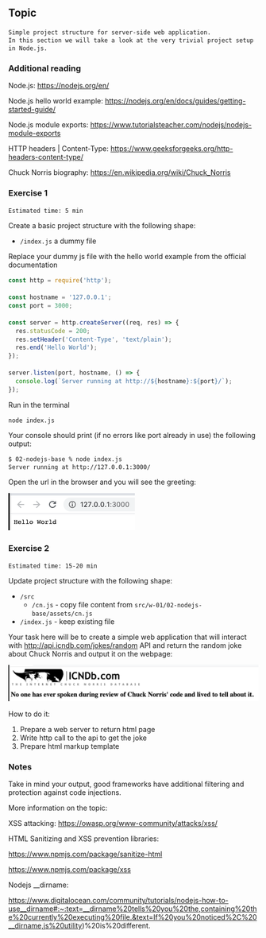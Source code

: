 ## Topic

```text
Simple project structure for server-side web application.
In this section we will take a look at the very trivial project setup
in Node.js.
```

### Additional reading


Node.js: https://nodejs.org/en/

Node.js hello world example: https://nodejs.org/en/docs/guides/getting-started-guide/

Node.js module exports: https://www.tutorialsteacher.com/nodejs/nodejs-module-exports

HTTP headers | Content-Type:  https://www.geeksforgeeks.org/http-headers-content-type/

Chuck Norris biography: https://en.wikipedia.org/wiki/Chuck_Norris

### Exercise 1

`Estimated time: 5 min`

Create a basic project structure with the following shape:

- `/index.js` a dummy file

Replace your dummy js file with the hello world example from the official documentation

```javascript
const http = require('http');

const hostname = '127.0.0.1';
const port = 3000;

const server = http.createServer((req, res) => {
  res.statusCode = 200;
  res.setHeader('Content-Type', 'text/plain');
  res.end('Hello World');
});

server.listen(port, hostname, () => {
  console.log(`Server running at http://${hostname}:${port}/`);
});
```

Run in the terminal

```shell script
node index.js
```
Your console should print (if no errors like port already in use) the following output:

```shell script
$ 02-nodejs-base % node index.js
Server running at http://127.0.0.1:3000/
```

Open the url in the browser and you will see the greeting:

![image](assets/nodejs-base-1.png)


### Exercise 2

`Estimated time: 15-20 min`

Update project structure with the following shape:
- `/src`
    - `/cn.js` - copy file content from `src/w-01/02-nodejs-base/assets/cn.js`
- `/index.js` - keep existing file

Your task here will be to create a simple
web application that will interact with http://api.icndb.com/jokes/random API and return
the random joke about Chuck Norris
and output it on the webpage:

![image](assets/nodejs-base-2.png)

How to do it:

1) Prepare a web server to return html page
2) Write http call to the api to get the joke
3) Prepare html markup template

### Notes

Take in mind your output, good frameworks have additional filtering
and protection against code injections.

More information on the topic:

XSS attacking: https://owasp.org/www-community/attacks/xss/

HTML Sanitizing and XSS prevention libraries:

https://www.npmjs.com/package/sanitize-html

https://www.npmjs.com/package/xss

Nodejs __dirname:

https://www.digitalocean.com/community/tutorials/nodejs-how-to-use__dirname#:~:text=__dirname%20tells%20you%20the,containing%20the%20currently%20executing%20file.&text=If%20you%20noticed%2C%20__dirname,js%20utility)%20is%20different.



